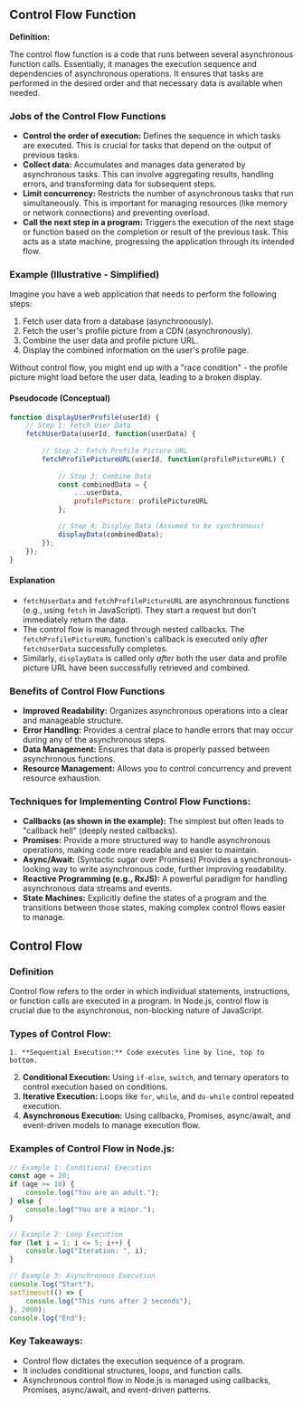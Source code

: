 ## Control Flow Function

**Definition:**

The control flow function is a code that runs between several asynchronous function calls. Essentially, it manages the
execution sequence and dependencies of asynchronous operations. It ensures that tasks are performed in the desired order 
and that necessary data is available when needed.


### Jobs of the Control Flow Functions

* **Control the order of execution:** Defines the sequence in which tasks are executed. This is crucial for tasks that
  depend on the output of previous tasks.
* **Collect data:** Accumulates and manages data generated by asynchronous tasks. This can involve aggregating results,
  handling errors, and transforming data for subsequent steps.
* **Limit concurrency:** Restricts the number of asynchronous tasks that run simultaneously. This is important for
  managing resources (like memory or network connections) and preventing overload.
* **Call the next step in a program:** Triggers the execution of the next stage or function based on the completion or
  result of the previous task. This acts as a state machine, progressing the application through its intended flow.

### Example (Illustrative - Simplified)

Imagine you have a web application that needs to perform the following steps:

1. Fetch user data from a database (asynchronously).
2. Fetch the user's profile picture from a CDN (asynchronously).
3. Combine the user data and profile picture URL.
4. Display the combined information on the user's profile page.

Without control flow, you might end up with a "race condition" - the profile picture might load before the user data,
leading to a broken display.

#### Pseudocode (Conceptual)

```javascript
function displayUserProfile(userId) {
    // Step 1: Fetch User Data
    fetchUserData(userId, function(userData) {
        
        // Step 2: Fetch Profile Picture URL
        fetchProfilePictureURL(userId, function(profilePictureURL) {
            
            // Step 3: Combine Data
            const combinedData = {
                ...userData,
                profilePicture: profilePictureURL
            };

            // Step 4: Display Data (Assumed to be synchronous)
            displayData(combinedData);
        });
    });
}
```

#### Explanation

* `fetchUserData` and `fetchProfilePictureURL` are asynchronous functions (e.g., using `fetch` in JavaScript). They
  start a request but don't immediately return the data.
* The control flow is managed through nested callbacks. The `fetchProfilePictureURL` function's callback is executed 
  only *after* `fetchUserData` successfully completes.
* Similarly, `displayData` is called only *after* both the user data and profile picture URL have been successfully 
  retrieved and combined.

### Benefits of Control Flow Functions

* **Improved Readability:** Organizes asynchronous operations into a clear and manageable structure.
* **Error Handling:** Provides a central place to handle errors that may occur during any of the asynchronous steps.
* **Data Management:** Ensures that data is properly passed between asynchronous functions.
* **Resource Management:** Allows you to control concurrency and prevent resource exhaustion.

### **Techniques for Implementing Control Flow Functions:**

* **Callbacks (as shown in the example):** The simplest but often leads to "callback hell" (deeply nested callbacks).
* **Promises:** Provide a more structured way to handle asynchronous operations, making code more readable and easier to
  maintain.
* **Async/Await:** (Syntactic sugar over Promises) Provides a synchronous-looking way to write asynchronous code, 
  further improving readability.
* **Reactive Programming (e.g., RxJS):** A powerful paradigm for handling asynchronous data streams and events.
* **State Machines:** Explicitly define the states of a program and the transitions between those states, making complex
  control flows easier to manage.

## Control Flow

### Definition
Control flow refers to the order in which individual statements, instructions, or function calls are executed in a
program. In Node.js, control flow is crucial due to the asynchronous, non-blocking nature of JavaScript.

### **Types of Control Flow:**

    1. **Sequential Execution:** Code executes line by line, top to bottom.
2. **Conditional Execution:** Using `if-else`, `switch`, and ternary operators to control execution based on conditions.
3. **Iterative Execution:** Loops like `for`, `while`, and `do-while` control repeated execution.
4. **Asynchronous Execution:** Using callbacks, Promises, async/await, and event-driven models to manage execution flow.

### **Examples of Control Flow in Node.js:**

```javascript
// Example 1: Conditional Execution
const age = 20;
if (age >= 18) {
    console.log("You are an adult.");
} else {
    console.log("You are a minor.");
}

// Example 2: Loop Execution
for (let i = 1; i <= 5; i++) {
    console.log("Iteration: ", i);
}

// Example 3: Asynchronous Execution
console.log("Start");
setTimeout(() => {
    console.log("This runs after 2 seconds");
}, 2000);
console.log("End");
```

### **Key Takeaways:**

- Control flow dictates the execution sequence of a program.
- It includes conditional structures, loops, and function calls.
- Asynchronous control flow in Node.js is managed using callbacks, Promises, async/await, and event-driven patterns.
